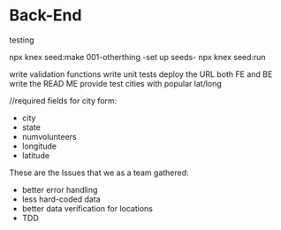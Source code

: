 # Back-End
 testing



npx knex seed:make 001-otherthing
-set up seeds-
npx knex seed:run


write validation functions
write unit tests
deploy the URL both FE and BE
write the READ ME
provide test cities with popular lat/long


//required fields for city form:
- city
- state
- numvolunteers
- longitude
- latitude



These are the Issues that we as a team gathered:
- better error handling
- less hard-coded data
- better data verification for locations
- TDD
